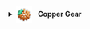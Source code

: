 <details>
<summary>
  <img src="https://github.com/Matt-Wild/faithful/blob/main/Page%20Elements/texCopperGearIcon.png?raw=true" width="32" style="vertical-align: middle; margin-right: 8px">
  <strong>Copper Gear</strong>
</summary>

<table>
  <tr>
    <td align="center"><strong>Stat</strong></td>
    <td align="center"><strong>Value</strong></td>
    <td align="center"><strong>Stack</strong></td>
    <td align="center"><strong>Add</strong></td>
  </tr>
  <tr>
    <td align="center">Attack Speed</td>
    <td align="center">25%</td>
    <td align="center">Linear</td>
    <td align="center">+25%</td>
  </tr>
</table>

<table>
  <tr>
    <td><strong>Description</strong></td>
    <td>Increase attack speed while within the Teleporter zone.</td>
  </tr>
  <tr>
    <td><strong>Details</strong></td>
    <td>Increase <strong>attack speed</strong> by <strong>25%</strong> (<em>+25% per stack</em>) while inside the Teleporter zone.</td>
  </tr>
  <tr>
    <td><strong>Category</strong></td>
    <td>Damage, HoldoutZoneRelated</td>
  </tr>
  <tr>
    <td><strong>Corrupt</strong></td>
    <td><strong>Brass Screws</strong></td>
  </tr>
  <tr>
    <td><strong>Notes</strong></td>
    <td>
      • Provides the Copper Gear buff while within the teleporter radius.<br>
      • Leaving the teleporter radius will result in the buff expiring after 1 second.<br>
      • Unavailable in the Simulacrum alternate gamemode.<br>
    </td>
  </tr>
</table>

</details>
